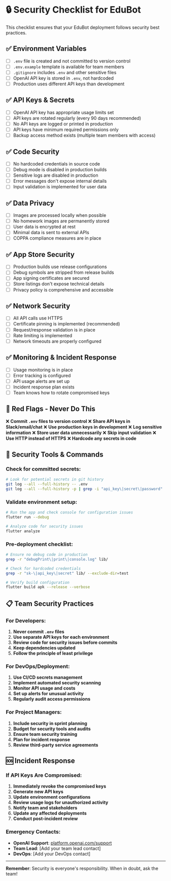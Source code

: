 # 🔒 Security Checklist for EduBot

This checklist ensures that your EduBot deployment follows security best practices.

## ✅ Environment Variables

- [ ] `.env` file is created and not committed to version control
- [ ] `.env.example` template is available for team members
- [ ] `.gitignore` includes `.env` and other sensitive files
- [ ] OpenAI API key is stored in `.env`, not hardcoded
- [ ] Production uses different API keys than development

## ✅ API Keys & Secrets

- [ ] OpenAI API key has appropriate usage limits set
- [ ] API keys are rotated regularly (every 90 days recommended)
- [ ] No API keys are logged or printed in production
- [ ] API keys have minimum required permissions only
- [ ] Backup access method exists (multiple team members with access)

## ✅ Code Security

- [ ] No hardcoded credentials in source code
- [ ] Debug mode is disabled in production builds
- [ ] Sensitive logs are disabled in production
- [ ] Error messages don't expose internal details
- [ ] Input validation is implemented for user data

## ✅ Data Privacy

- [ ] Images are processed locally when possible
- [ ] No homework images are permanently stored
- [ ] User data is encrypted at rest
- [ ] Minimal data is sent to external APIs
- [ ] COPPA compliance measures are in place

## ✅ App Store Security

- [ ] Production builds use release configurations
- [ ] Debug symbols are stripped from release builds
- [ ] App signing certificates are secured
- [ ] Store listings don't expose technical details
- [ ] Privacy policy is comprehensive and accessible

## ✅ Network Security

- [ ] All API calls use HTTPS
- [ ] Certificate pinning is implemented (recommended)
- [ ] Request/response validation is in place
- [ ] Rate limiting is implemented
- [ ] Network timeouts are properly configured

## ✅ Monitoring & Incident Response

- [ ] Usage monitoring is in place
- [ ] Error tracking is configured
- [ ] API usage alerts are set up
- [ ] Incident response plan exists
- [ ] Team knows how to rotate compromised keys

## 🚨 Red Flags - Never Do This

❌ **Commit `.env` files to version control**
❌ **Share API keys in Slack/email/chat**
❌ **Use production keys in development**
❌ **Log sensitive information**
❌ **Store user data unnecessarily**
❌ **Skip input validation**
❌ **Use HTTP instead of HTTPS**
❌ **Hardcode any secrets in code**

## 🔧 Security Tools & Commands

### Check for committed secrets:
```bash
# Look for potential secrets in git history
git log --all --full-history -- .env
git log --all --full-history -p | grep -i "api_key\|secret\|password"
```

### Validate environment setup:
```bash
# Run the app and check console for configuration issues
flutter run --debug

# Analyze code for security issues
flutter analyze
```

### Pre-deployment checklist:
```bash
# Ensure no debug code in production
grep -r "debugPrint\|print\|console.log" lib/

# Check for hardcoded credentials
grep -r "sk-\|api_key\|secret" lib/ --exclude-dir=test

# Verify build configuration
flutter build apk --release --verbose
```

## 📋 Team Security Practices

### For Developers:
1. **Never commit `.env` files**
2. **Use separate API keys for each environment**
3. **Review code for security issues before commits**
4. **Keep dependencies updated**
5. **Follow the principle of least privilege**

### For DevOps/Deployment:
1. **Use CI/CD secrets management**
2. **Implement automated security scanning**
3. **Monitor API usage and costs**
4. **Set up alerts for unusual activity**
5. **Regularly audit access permissions**

### For Project Managers:
1. **Include security in sprint planning**
2. **Budget for security tools and audits**
3. **Ensure team security training**
4. **Plan for incident response**
5. **Review third-party service agreements**

## 🆘 Incident Response

### If API Keys Are Compromised:

1. **Immediately revoke the compromised keys**
2. **Generate new API keys**
3. **Update environment configurations**
4. **Review usage logs for unauthorized activity**
5. **Notify team and stakeholders**
6. **Update any affected deployments**
7. **Conduct post-incident review**

### Emergency Contacts:
- **OpenAI Support**: [platform.openai.com/support](https://platform.openai.com/support)
- **Team Lead**: [Add your team lead contact]
- **DevOps**: [Add your DevOps contact]

---

**Remember**: Security is everyone's responsibility. When in doubt, ask the team!
